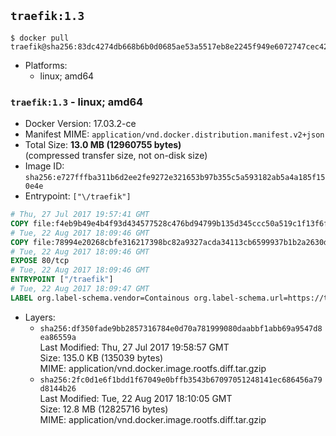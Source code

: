 ## `traefik:1.3`

```console
$ docker pull traefik@sha256:83dc4274db668b6b0d0685ae53a5517eb8e2245f949e6072747cec428d3faf4a
```

-	Platforms:
	-	linux; amd64

### `traefik:1.3` - linux; amd64

-	Docker Version: 17.03.2-ce
-	Manifest MIME: `application/vnd.docker.distribution.manifest.v2+json`
-	Total Size: **13.0 MB (12960755 bytes)**  
	(compressed transfer size, not on-disk size)
-	Image ID: `sha256:e727fffba311b6d2ee2fe9272e321653b97b355c5a593182ab5a4a185f150e4e`
-	Entrypoint: `["\/traefik"]`

```dockerfile
# Thu, 27 Jul 2017 19:57:41 GMT
COPY file:f4eb9b49e4b4f93d434577528c476bd94799b135d345ccc50a519c1f13f6f97a in /etc/ssl/certs/ 
# Tue, 22 Aug 2017 18:09:46 GMT
COPY file:78994e20268cbfe316217398bc82a9327acda34113cb6599937b1b2a2630d12c in / 
# Tue, 22 Aug 2017 18:09:46 GMT
EXPOSE 80/tcp
# Tue, 22 Aug 2017 18:09:46 GMT
ENTRYPOINT ["/traefik"]
# Tue, 22 Aug 2017 18:09:47 GMT
LABEL org.label-schema.vendor=Containous org.label-schema.url=https://traefik.io org.label-schema.name=Traefik org.label-schema.description=A modern reverse-proxy org.label-schema.version=v1.3.6 org.label-schema.docker.schema-version=1.0
```

-	Layers:
	-	`sha256:df350fade9bb2857316784e0d70a781999080daabbf1abb69a9547d8ea86559a`  
		Last Modified: Thu, 27 Jul 2017 19:58:57 GMT  
		Size: 135.0 KB (135039 bytes)  
		MIME: application/vnd.docker.image.rootfs.diff.tar.gzip
	-	`sha256:2fc0d1e6f1bdd1f67049e0bffb3543b67097051248141ec686456a79d8144b26`  
		Last Modified: Tue, 22 Aug 2017 18:10:05 GMT  
		Size: 12.8 MB (12825716 bytes)  
		MIME: application/vnd.docker.image.rootfs.diff.tar.gzip

